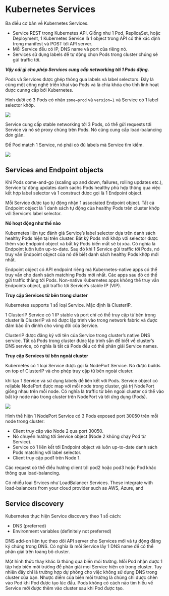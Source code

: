 # Kubernetes Services
Ba điều cơ bản về Kubernetes Services.
- Service REST trong Kubernetes API. Giống như 1 Pod, ReplicaSet, hoặc Deployment, 1 Kubernetes Service là 1 object trong API có thế xác định trong manifest và POST tới API server.
- Mỗi Service đều có IP, DNS name và port của riêng nó.
- Services sử dụng labels để tự động chọn Pods trong cluster chúng sẽ gửi traffic tới.

***Vậy cái gì cho phép Services cung cấp networking tới 1 Pods động.***

Pods và Services được ghép thông qua labels và label selectors. Đây là cùng một công nghệ triển khai vào Pods và là chìa khóa cho tính linh hoạt được cunng cấp bởi Kubernetes. 

Hình dưới có 3 Pods có nhãn `zone=prod` và `version=1` và Service có 1 label selector khớp.

<img src=https://i.imgur.com/nW7W16e.png>

Service cung cấp stable networking tới 3 Pods, có thể gửi requests tới Service và nó sẽ proxy chúng trên Pods. Nó cũng cung cấp load-balancing đơn giản.

Để Pod match 1 Service, nó phải có đủ labels mà Service tìm kiếm.

<img src=https://i.imgur.com/Cb4VxFN.png>

## Services and Endpoint objects

Khi Pods come-and-go (scaling up and down, failures, rolling updates etc.), Service tự động updates danh sachs Pods healthy phù hợp thông qua việc kết hợp label selector và 1 construct được gọi là 1 Endpoint object.

Mỗi Service được tạo tự động nhận 1 associated Endpoint object. Tất cả Endpoint object là 1 danh sách tự động của healthy Pods trên cluster khớp với Service’s label selector.

**Nó hoạt động như thế nào** 

Kubernetes liên tục đánh giá Service’s label selector dựa trên danh sách healthy Pods hiện tại trên cluster. Bất kỳ Pods mới khớp với selector được thêm vào Endpoint object và bất kỳ Pods biến mất sẽ bị xóa. Có nghĩa là Endpoint luôn luôn up-to-date. Sau đó khi 1 Service gửi traffic tới Pods, nó truy vấn Endpoint object của nó đế biết danh sách healthy Pods khớp mới nhất.

Endpoint object có API endpoint riêng mà Kubernetes-native apps có thể truy vấn cho danh sách matching Pods mới nhất. Các apps sau đó có thể gửi traffic thẳng tới Pods. Non-native Kubernetes apps không thể truy vẫn Endpoints object, gửi traffic tới Service’s stable IP (VIP).

**Truy cập Services từ bên trong cluster** 

Kubernetes supports 1 số loại Service. Mặc định là ClusterIP.

1 ClusterIP Service có 1 IP stable và port chỉ có thể truy cập từ bên trong cluster là ClusterIP và nó được lập trình vào trong network fabric và được đảm bảo ổn đinhh cho vòng đời của Service.

ClusterIP được đăng ký với tên của Service trong cluster’s native DNS service. Tất cả Pods trong cluster được lập trình sẵn để biết  về cluster’s DNS service, có nghĩa là tất cả Pods đều có thể phân giải Service names.

**Truy cập Services từ bên ngoài cluster**

Kubernetes có 1 loại Service được gọi là NodePort	Service. Nó được builds on top of ClusterIP	và cho phép truy cập từ bên ngoài cluster.

khi tạo 1 Service và sử dụng labels	để liên kết với Pods.	Service	object có  reliable	NodePort được map với mỗi node trong cluster, giá trị NodePort giống nhau trên mỗi node. Có nghĩa là traffic từ bên ngoài cluster có thể vào bất kỳ node nào trong cluster trên NodePort và tới ứng dụng (Pods).

<img src=https://i.imgur.com/ok2h273.png>

Hình thể hiện 1 NodePort Service có 3 Pods exposed port	30050	trên mỗi node	trong cluster:
- Client truy câp vào Node 2 qua port 30050.
- Nó chuyển hướng tới Service	object (Node 2 không chạy Pod	từ Service).
- Service	có 1 liên kết tới Endpoint object và luôn up-to-date	danh sách Pods matching	với label	selector.
- Client truy cập pod1 trên Node 1.

Các request có thể điều hướng client tới pod2	hoặc pod3 hoặc Pod khác thông qua load-balancing.

Có nhiều loại Srvices như LoadBalancer Services.	These
integrate	with	load-balancers	from	your	cloud	provider	such	as	AWS,	Azure,	and

## Service discovery

Kubernetes thực hiện Service discovery theo 1 số cách: 
- DNS	(preferred)
- Environment variables	(definitely	not	preferred)

DNS	add-on liên tục theo dõi API server cho Services mới và tự động đăng ký chúng trong DNS. Có nghĩa là mỗi Service lấy 1 DNS name	để có thể phân giải trên toàng bộ cluster.

Một hình thức thay khác là thông qua biến môi trường. Mỗi Pod	nhận được 1 tập hợp biến môi trường để phân giải mọi Service hiện có trong cluster.	Tuy nhiên đây chỉ là trường hợp dự phòng cho việc không sử dụng DNS	trong cluster của bạn. Nhược điểm của biến môi trường là chúng chỉ được chèn vào Pod khi Pod được tạo lúc đầu. Pods không có cách nào tìm hiểu về Service mới được thêm vào cluster sau khi Pod được tạo.

